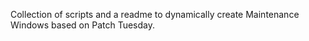 Collection of scripts and a readme to dynamically create Maintenance Windows based on Patch Tuesday.
